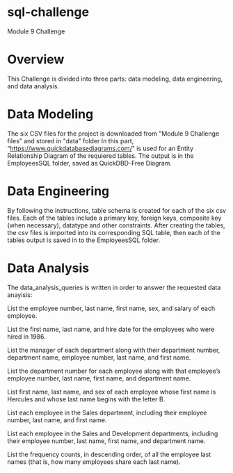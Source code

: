 # sql-challenge
Module 9 Challenge

# Overview
This Challenge is divided into three parts: data modeling, data engineering, and data analysis.

# Data Modeling
The six CSV files for the project is downloaded from "Module 9 Challenge files" and stored in "data" folder
In this part, “https://www.quickdatabasediagrams.com/" is used for an Entity Relationship Diagram of the requiered tables. The output is in the EmployeesSQL folder, saved as QuickDBD-Free Diagram.

# Data Engineering
By following the instructions, table schema is created for each of the six csv files. Each of the tables include a primary key, foreign keys, composite key (when necessary), datatype and other constraints. After creating the tables, the csv files is imported into its corresponding SQL table, then each of the tables output is saved in to the EmployeesSQL folder.

# Data Analysis
The data_analysis_queries is written in order to answer the requested data anayisis:

List the employee number, last name, first name, sex, and salary of each employee.

List the first name, last name, and hire date for the employees who were hired in 1986.

List the manager of each department along with their department number, department name, employee number, last name, and first name.

List the department number for each employee along with that employee’s employee number, last name, first name, and department name.

List first name, last name, and sex of each employee whose first name is Hercules and whose last name begins with the letter B.

List each employee in the Sales department, including their employee number, last name, and first name.

List each employee in the Sales and Development departments, including their employee number, last name, first name, and department name.

List the frequency counts, in descending order, of all the employee last names (that is, how many employees share each last name).